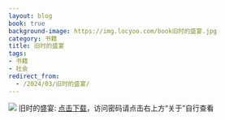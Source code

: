 ```yaml
---
layout: blog
book: true
background-image: https://img.locyoo.com/book旧时的盛宴.jpg
category: 书籍
title: 旧时的盛宴
tags:
- 书籍
- 社会
redirect_from:
  - /2024/03/旧时的盛宴/
---
```

![](https://img.locyoo.com/book旧时的盛宴.jpg)
旧时的盛宴: <a name = "ref1" href="https://url18.ctfile.com/f/50983618-1345418671-bacafd?p=3619">点击下载</a>，访问密码请点击右上方“关于”自行查看